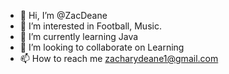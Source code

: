 - 👋 Hi, I’m @ZacDeane
- 👀 I’m interested in Football, Music.
- 🌱 I’m currently learning Java
- 💞️ I’m looking to collaborate on Learning
- 📫 How to reach me zacharydeane1@gmail.com

<!---
ZacDeane/ZacDeane is a ✨ special ✨ repository because its `README.md` (this file) appears on your GitHub profile.
You can click the Preview link to take a look at your changes.
--->
